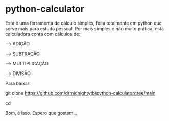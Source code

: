 # python-calculator
Esta é uma ferramenta de cálculo simples, feita totalmente em python que serve mais para estudo pessoal.
Por mais simples e não muito prática, esta calculadora conta com cálculos de:

--> ADIÇÃO

--> SUBTRAÇÃO

--> MULTIPLICAÇÃO

--> DIVISÃO

Para baixar:

git clone https://github.com/drmidnightytb/python-calculator/tree/main

cd

Bom, é isso. Espero que gostem...
